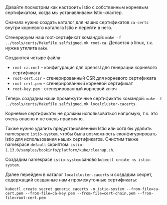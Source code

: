 Давайте посмотрим как настроить Istio с собственным корневым сертификатом, когда мы устанавливаем Istio-кластер.

Сначала нужно создать каталог для наших сертификатов `ca-certs` внутри корневого каталога Istio и перейти в него.

Сгенерируем наш root-сертификат командой: `make -f ../tools/certs/Makefile.selfsigned.mk root-ca`. Делается в linux, т.к. нужна утилита `make`.

Создаются четыре файла:
- `root-ca.conf` - конфигурация для openssl для генерации корневого сертификата
- `root-cert.csr` - сгенерированный CSR для корневого сертификата
- `root-cert.pem` - сгенерированный корневой сертификат
- `root-key.pem` - сгенерированный корневой ключ

Теперь создадим наши промежуточные сертификаты командой: `make -f ../tools/certs/Makefile.selfsigned.mk localcluster-cacerts`.

Корневые сертификаты не должны использоваться напрямую, т.к. это очень опасно и не очень практично.

Также нужно удалить предустановленный Istio или хотя бы удалить namespace `istio-system`, чтобы была возможность сконфигурировать Istio для использования наших сертификатов. Очистим также namespace `default` скриптом: `istio-1.13.0/samples/bookinfo/platform/kube/cleanup.sh`.

Создадим namespace `istio-system` заново `kubectl create ns istio-system`.

Далее перейдем в каталог `localcluster-cacerts` и создадим секрет, содержащий созданные нами промежуточные сертификаты:

`kubectl create secret generic cacerts -n istio-system --from-file=ca-cert.pem --from-file=ca-key.pem --from-file=cert-chain.pem --from-file=root-cert.pem`
